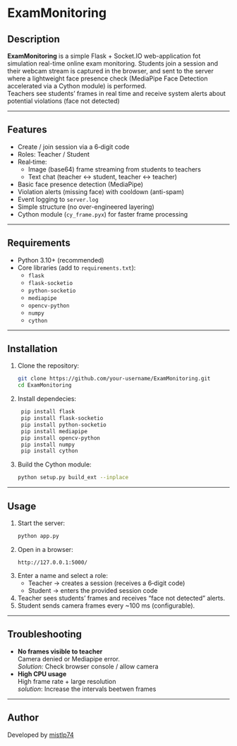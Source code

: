 # ExamMonitoring

## Description

**ExamMonitoring** is a simple Flask + Socket.IO web-application fot simulation real-time online exam monitoring.
Students join a session and their webcam stream is captured in the browser, and sent to the server where a lightweight face presence check (MediaPipe Face Detection accelerated via a Cython module) is performed.  
Teachers see students’ frames in real time and receive system alerts about potential violations (face not detected)

---

## Features

- Create / join session via a 6‑digit code
- Roles: Teacher / Student
- Real‑time:
  - Image (base64) frame streaming from students to teachers
  - Text chat (teacher ↔ student, teacher ↔ teacher)
- Basic face presence detection (MediaPipe)
- Violation alerts (missing face) with cooldown (anti-spam)
- Event logging to `server.log`
- Simple structure (no over-engineered layering)
- Cython module (`cy_frame.pyx`) for faster frame processing

---

## Requirements

- Python 3.10+ (recommended)
- Core libraries (add to `requirements.txt`):
  - `flask`
  - `flask-socketio`
  - `python-socketio`
  - `mediapipe`
  - `opencv-python`
  - `numpy`
  - `cython`

---

## Installation

1. Clone the repository:
    ```bash
    git clone https://github.com/your-username/ExamMonitoring.git
    cd ExamMonitoring
    ```
2. Install dependecies:
   ```bash
    pip install flask
    pip install flask-socketio
    pip install python-socketio
    pip install mediapipe
    pip install opencv-python
    pip install numpy
    pip install cython
    ```
3. Build the Cython module:
    ```bash
    python setup.py build_ext --inplace
    ```

---

## Usage

1. Start the server:
    ```bash
    python app.py
   
2. Open in a browser:
    ```
    http://127.0.0.1:5000/
   
3. Enter a name and select a role:
   - Teacher → creates a session (receives a 6‑digit code)
   - Student → enters the provided session code
4. Teacher sees students’ frames and receives “face not detected” alerts.
5. Student sends camera frames every ~100 ms (configurable).

---

## Troubleshooting

- **No frames visible to teacher**  
  Camera denied or Mediapipe error.  
  *Solution:* Check browser console / allow camera
- **High CPU usage**  
  High frame rate + large resolution  
  *solution*: Increase  the intervals beetwen frames

---

## Author

Developed by [mistlp74](https://github.com/mistlp74)